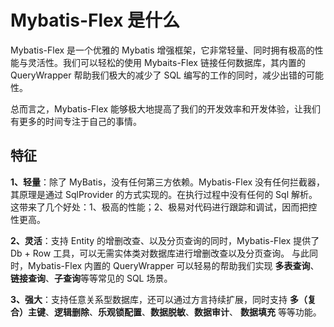 # Mybatis-Flex 是什么

Mybatis-Flex 是一个优雅的 Mybatis 增强框架，它非常轻量、同时拥有极高的性能与灵活性。我们可以轻松的使用 Mybaits-Flex 链接任何数据库，其内置的
QueryWrapper 帮助我们极大的减少了 SQL 编写的工作的同时，减少出错的可能性。

总而言之，Mybatis-Flex 能够极大地提高了我们的开发效率和开发体验，让我们有更多的时间专注于自己的事情。


## 特征

**1、轻量**：除了 MyBatis，没有任何第三方依赖。Mybatis-Flex 没有任何拦截器，其原理是通过 SqlProvider 的方式实现的。在执行过程中没有任何的 Sql 解析。
这带来了几个好处：1、极高的性能；2、极易对代码进行跟踪和调试，因而把控性更高。


**2、灵活**：支持 Entity 的增删改查、以及分页查询的同时，Mybatis-Flex 提供了 Db + Row 工具，可以无需实体类对数据库进行增删改查以及分页查询。
与此同时，Mybatis-Flex 内置的 QueryWrapper 可以轻易的帮助我们实现 **多表查询**、**链接查询**、**子查询**等等常见的 SQL 场景。


**3、强大**：支持任意关系型数据库，还可以通过方言持续扩展，同时支持 **多（复合）主键**、**逻辑删除**、**乐观锁配置**、**数据脱敏**、**数据审计**、
**数据填充** 等等功能。



